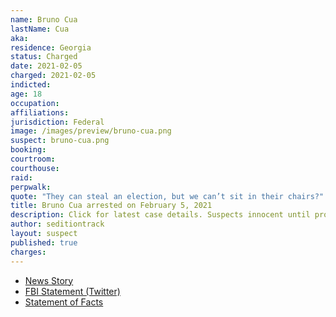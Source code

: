 ```yaml
---
name: Bruno Cua
lastName: Cua
aka:
residence: Georgia
status: Charged
date: 2021-02-05
charged: 2021-02-05
indicted:
age: 18
occupation:
affiliations:
jurisdiction: Federal
image: /images/preview/bruno-cua.png
suspect: bruno-cua.png
booking:
courtroom:
courthouse:
raid:
perpwalk:
quote: "They can steal an election, but we can’t sit in their chairs?"
title: Bruno Cua arrested on February 5, 2021
description: Click for latest case details. Suspects innocent until proven guilty.
author: seditiontrack
layout: suspect
published: true
charges:
---
```

- [News Story](https://www.ajc.com/news/metro-atlanta-teen-charged-in-us-capitol-attack/U7EPRZANXVBFPB7KRW7EQ3VRIE/)
- [FBI Statement (Twitter)](https://twitter.com/FBIAtlanta/status/1358082973623533571?s=20)
- [Statement of Facts](https://assets.documentcloud.org/documents/20475133/bruno_cua.pdf)